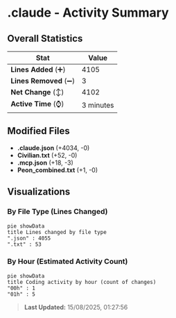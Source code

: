 # .claude - Activity Summary 

## Overall Statistics

| Stat                   | Value                                                             |
| ---------------------- | ----------------------------------------------------------------- |
| **Lines Added** (➕)   | 4105                                          |
| **Lines Removed** (➖) | 3                                        |
| **Net Change** (↕)    | 4102                |
| **Active Time** (⌚)   | 3 minutes |


## Modified Files
- **.claude.json** (+4034, -0)
- **Civilian.txt** (+52, -0)
- **.mcp.json** (+18, -3)
- **Peon_combined.txt** (+1, -0)

## Visualizations

### By File Type (Lines Changed)

```mermaid
pie showData
title Lines changed by file type
".json" : 4055
".txt" : 53
```

### By Hour (Estimated Activity Count)

```mermaid
pie showData
title Coding activity by hour (count of changes)
"00h" : 1
"01h" : 5
```


> **Last Updated:** 15/08/2025, 01:27:56